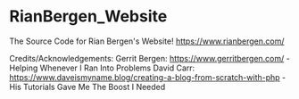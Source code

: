 # RianBergen_Website
The Source Code for Rian Bergen's Website!
https://www.rianbergen.com/

Credits/Acknowledgements:
Gerrit Bergen: https://www.gerritbergen.com/
    - Helping Whenever I Ran Into Problems
David Carr: https://www.daveismyname.blog/creating-a-blog-from-scratch-with-php
    - His Tutorials Gave Me The Boost I Needed